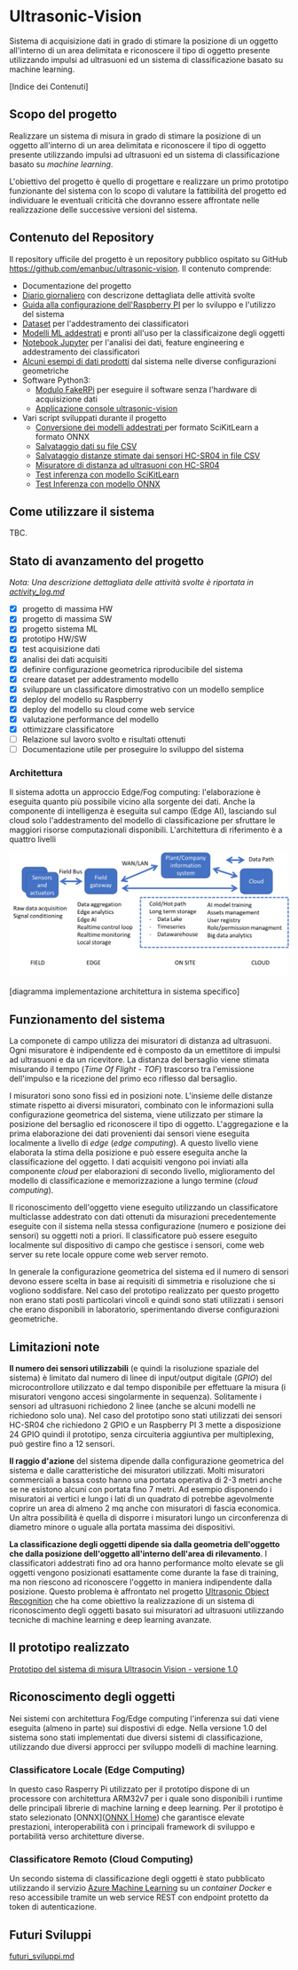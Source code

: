 # Ultrasonic-Vision
Sistema di acquisizione dati in grado di stimare la posizione di un oggetto all'interno di un area delimitata e riconoscere il tipo di oggetto presente utilizzando impulsi ad ultrasuoni ed un sistema di classificazione basato su machine learning.



[Indice dei Contenuti]

## Scopo del progetto 

Realizzare un sistema di misura in grado di stimare la posizione di un oggetto  all'interno di un area delimitata e riconoscere il tipo di oggetto presente utilizzando impulsi ad ultrasuoni ed un sistema di classificazione basato su _machine learning_. 

L'obiettivo del progetto è quello di progettare e realizzare un primo prototipo funzionante del sistema con lo scopo di valutare la fattibilità del progetto ed individuare le eventuali criticità che dovranno essere affrontate nelle realizzazione delle successive versioni del sistema.

## Contenuto del Repository

Il repository ufficile del progetto è un repository pubblico ospitato su GitHub  https://github.com/emanbuc/ultrasonic-vision. Il contenuto comprende:

- Documentazione del progetto 
- [Diario giornaliero](activity_log.md) con descrizone dettagliata delle attività svolte
- [Guida alla configurazione dell'Raspberry PI](docs/raspberry_setup.md) per lo sviluppo e l'utilizzo del sistema
- [Dataset](datasets/) per l'addestramento dei classificatori
- [Modelli ML addestrati](models/) e pronti all'uso per la classificaizone degli oggetti
- [Notebook Jupyter](notebooks/) per l'analisi dei dati, feature engineering e addestramento dei classificatori
- [Alcuni esempi di dati prodotti](sample_acquisitions/) dal sistema nelle diverse configurazioni geometriche
- Software Python3:
  - [Modulo FakeRPi](src/FakeRPi) per eseguire il software senza l'hardware di acquisizione dati
  - [Applicazione console ultrasonic-vision](src/ultrasonic-vision.py)
- Vari script sviluppati durante il progetto
  - [Conversione dei modelli addestrati ](src/samples/convertToONNX.py) per formato SciKitLearn a formato ONNX
  - [Salvataggio dati su file CSV](src/samples/write-csv-file-test.py)
  - [Salvataggio distanze stimate dai sensori HC-SR04 in file CSV](src/samples/save-sensor-data-to-file.py)
  - [Misuratore di distanza ad ultrasuoni con HC-SR04](src/samples/ultrasonic-meter-test.py)
  - [Test inferenza con modello SciKitLearn](src/samples/test-skl-runtime.py)
  - [Test Inferenza con modello ONNX](src/samples/test-onnx-runtime.py)

## Come utilizzare il sistema

TBC.

## Stato di avanzamento del progetto

_Nota: Una descrizione dettagliata delle attività svolte è riportata in [activity_log.md](activity_log.md)_

- [x] progetto di massima HW
- [x] progetto di massima SW
- [x] progetto sistema ML
- [x] prototipo HW/SW
- [x] test acquisizione dati
- [x] analisi dei dati acquisiti
- [x] definire configurazione geometrica riproducibile del sistema
- [x] creare dataset per addestramento modello
- [x] sviluppare un classificatore dimostrativo con un modello semplice
- [x] deploy del modello su Raspberry 
- [x] deploy del modello su cloud come web service
- [x] valutazione performance del modello
- [x] ottimizzare classificatore
- [ ] Relazione sul lavoro svolto e risultati ottenuti
- [ ] Documentazione utile per proseguire lo sviluppo del sistema 

### Architettura

Il sistema adotta un approccio Edge/Fog computing: l'elaborazione è eseguita quanto più possibile vicino alla sorgente dei dati.  Anche la componente di intelligenza è eseguita sul campo (Edge AI), lasciando sul cloud solo l'addestramento del modello di classificazione per sfruttare le maggiori risorse computazionali disponibili. L'architettura di riferimento è a quattro livelli

![image-20201229054638716](media/architecture_field_edge_fog_cloud_with_task.png)

[diagramma implementazione architettura in sistema specifico]

  

## Funzionamento del sistema

La componete di campo utilizza dei misuratori di distanza ad ultrasuoni. Ogni misuratore è indipendente ed è composto da un emettitore di impulsi ad ultrasuoni e da un ricevitore. La distanza del bersaglio viene stimata misurando il tempo (_Time Of Flight - TOF_) trascorso tra l'emissione dell'impulso e la ricezione del primo eco riflesso dal bersaglio.

I misuratori sono sono fissi ed in posizioni note. L'insieme delle distanze stimate rispetto ai diversi misuratori, combinato con le informazioni sulla configurazione geometrica del sistema,  viene utilizzato per stimare la posizione del bersaglio ed riconoscere  il tipo di oggetto. L'aggregazione e la prima elaborazione dei dati provenienti dai sensori viene eseguita localmente a livello di _edge_ (_edge computing_). A questo livello viene elaborata la stima della posizione e può essere eseguita anche la classificazione del oggetto. I dati acquisiti vengono poi inviati alla componente _cloud_ per elaborazioni di secondo livello, miglioramento del modello di classificazione e memorizzazione a lungo termine (_cloud computing_).

Il riconoscimento dell'oggetto viene eseguito utilizzando un classificatore multiclasse addestrato con dati ottenuti da misurazioni precedentemente eseguite con il sistema nella stessa configurazione (numero e posizione dei sensori) su oggetti noti a priori. Il classificatore può essere eseguito localmente sul dispositivo di campo che gestisce i sensori, come web server su rete locale oppure come web server remoto. 

In generale la configurazione geometrica del sistema ed il numero di sensori devono essere scelta in base ai requisiti di simmetria e risoluzione che si vogliono soddisfare. Nel caso del prototipo realizzato per questo progetto non erano stati posti  particolari vincoli e quindi sono stati utilizzati i sensori che erano disponibili in laboratorio, sperimentando diverse configurazioni geometriche. 

## Limitazioni note

**Il numero dei sensori utilizzabili** (e quindi la risoluzione spaziale del sistema) è limitato dal numero di linee di input/output digitale (_GPIO_)  del microcontrollore utilizzato e dal tempo disponibile per effettuare la misura (i misuratori vengono accesi singolarmente in sequenza). Solitamente i sensori ad ultrasuoni richiedono 2 linee (anche se alcuni modelli ne richiedono solo una). Nel caso del prototipo sono stati utilizzati dei sensori HC-SR04 che richiedono 2 GPIO e un Raspberry PI 3 mette a disposizione 24 GPIO quindi il prototipo, senza circuiteria aggiuntiva per multiplexing, può gestire fino a 12 sensori.

**Il raggio d'azione** del sistema dipende dalla configurazione geometrica del sistema e dalle caratteristiche dei misuratori utilizzati. Molti misuratori commerciali a bassa costo hanno una portata operativa di 2-3 metri anche se ne esistono alcuni con portata fino 7 metri.  Ad esempio disponendo i misuratori ai vertici e lungo i lati di un quadrato di potrebbe agevolmente coprire un area di almeno 2 mq anche con misuratori di fascia economica. Un altra possibilità è quella di disporre i misuratori lungo un circonferenza di diametro minore o uguale alla portata massima dei dispositivi.

**La classificazione degli oggetti dipende sia dalla geometria dell'oggetto che dalla posizione dell'oggetto all'interno dell'area di rilevamento**.  I classificatori addestrati fino ad ora hanno performance molto elevate se gli oggetti vengono posizionati esattamente come durante la fase di training, ma non riescono ad riconoscere l'oggetto in maniera indipendente dalla posizione. Questo problema è affrontato nel progetto [Ultrasonic Object Recognition](https://github.com/emanbuc/ultrasonic-object-recognition) che ha come obiettivo la realizzazione di un sistema di riconoscimento degli oggetti basato sui misuratori ad ultrasuoni utilizzando tecniche di machine learning e deep learning avanzate.

## Il prototipo realizzato

 [Prototipo del sistema di misura Ultrasocin Vision - versione 1.0](docs\prototipo_versione_01.md) 

## Riconoscimento degli oggetti

Nei sistemi con architettura Fog/Edge computing l'inferenza sui dati viene eseguita (almeno in parte) sui dispostivi di edge.  Nella versione 1.0 del sistema sono stati implementati due diversi sistemi di classificazione, utilizzando due diversi approcci per sviluppo modelli di machine learning. 

### Classificatore Locale  (Edge Computing)

 In questo caso Rasperry Pi  utilizzato per il prototipo dispone di un processore con architettura ARM32v7 per i quale sono disponibili i runtime delle principali librerie di machine larning e deep learning. Per il prototipo è stato selezionato [ONNX]([ONNX | Home](https://onnx.ai/)) che garantisce elevate prestazioni, interoperabilità con i principali framework di sviluppo e portabilità verso architetture diverse.

### Classificatore Remoto (Cloud Computing)

Un secondo sistema di classificazione degli oggetti è stato pubblicato utilizzando  il servizio [Azure Machine Learning](https://azure.microsoft.com/it-it/services/machine-learning/) su un _container Docker_ e reso accessibile tramite un web service REST con endpoint protetto da token di autenticazione.

## Futuri Sviluppi 

 [futuri_sviluppi.md](docs\futuri_sviluppi.md) 


